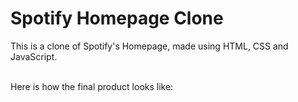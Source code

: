 # Spotify Homepage Clone
This is a clone of Spotify's Homepage, made using HTML, CSS and JavaScript.<br><br>

Here is how the final product looks like:


